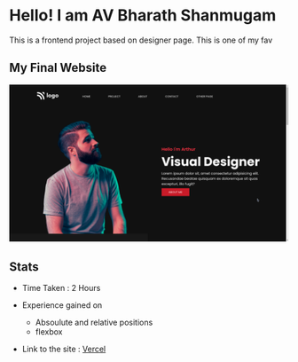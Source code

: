 # Hello! I am AV Bharath Shanmugam

This is a frontend project based on designer page. This is one of my fav

## My Final Website

![image](./final.png)

## Stats
- Time Taken : 2 Hours
- Experience gained on
    - Absoulute and relative positions
    - flexbox

- Link to the site : [Vercel](https://15-designer-page.vercel.app/)